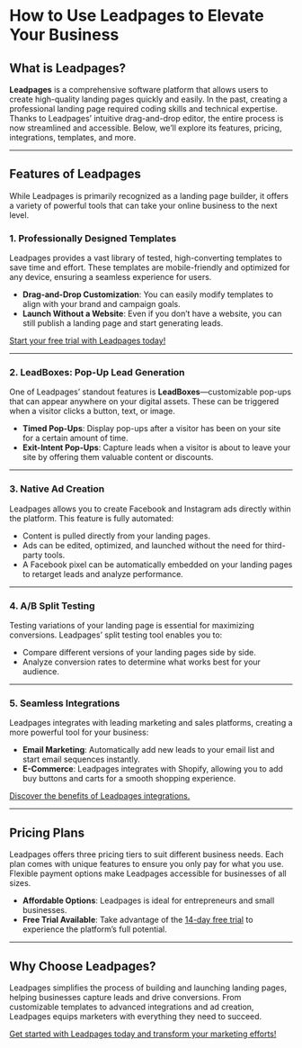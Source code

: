 # How to Use Leadpages to Elevate Your Business

## What is Leadpages?

**Leadpages** is a comprehensive software platform that allows users to create high-quality landing pages quickly and easily. In the past, creating a professional landing page required coding skills and technical expertise. Thanks to Leadpages’ intuitive drag-and-drop editor, the entire process is now streamlined and accessible. Below, we’ll explore its features, pricing, integrations, templates, and more.

---

## Features of Leadpages

While Leadpages is primarily recognized as a landing page builder, it offers a variety of powerful tools that can take your online business to the next level.

### 1. Professionally Designed Templates

Leadpages provides a vast library of tested, high-converting templates to save time and effort. These templates are mobile-friendly and optimized for any device, ensuring a seamless experience for users. 

- **Drag-and-Drop Customization**: You can easily modify templates to align with your brand and campaign goals.
- **Launch Without a Website**: Even if you don’t have a website, you can still publish a landing page and start generating leads.

[Start your free trial with Leadpages today!](https://bit.ly/LEadPages)

---

### 2. LeadBoxes: Pop-Up Lead Generation

One of Leadpages’ standout features is **LeadBoxes**—customizable pop-ups that can appear anywhere on your digital assets. These can be triggered when a visitor clicks a button, text, or image.

- **Timed Pop-Ups**: Display pop-ups after a visitor has been on your site for a certain amount of time.
- **Exit-Intent Pop-Ups**: Capture leads when a visitor is about to leave your site by offering them valuable content or discounts.

---

### 3. Native Ad Creation

Leadpages allows you to create Facebook and Instagram ads directly within the platform. This feature is fully automated:

- Content is pulled directly from your landing pages.
- Ads can be edited, optimized, and launched without the need for third-party tools.
- A Facebook pixel can be automatically embedded on your landing pages to retarget leads and analyze performance.

---

### 4. A/B Split Testing

Testing variations of your landing page is essential for maximizing conversions. Leadpages’ split testing tool enables you to:

- Compare different versions of your landing pages side by side.
- Analyze conversion rates to determine what works best for your audience.

---

### 5. Seamless Integrations

Leadpages integrates with leading marketing and sales platforms, creating a more powerful tool for your business:

- **Email Marketing**: Automatically add new leads to your email list and start email sequences instantly.
- **E-Commerce**: Leadpages integrates with Shopify, allowing you to add buy buttons and carts for a smooth shopping experience.

[Discover the benefits of Leadpages integrations.](https://bit.ly/LEadPages)

---

## Pricing Plans

Leadpages offers three pricing tiers to suit different business needs. Each plan comes with unique features to ensure you only pay for what you use. Flexible payment options make Leadpages accessible for businesses of all sizes.

- **Affordable Options**: Leadpages is ideal for entrepreneurs and small businesses.
- **Free Trial Available**: Take advantage of the [14-day free trial](https://bit.ly/LEadPages) to experience the platform’s full potential.

---

## Why Choose Leadpages?

Leadpages simplifies the process of building and launching landing pages, helping businesses capture leads and drive conversions. From customizable templates to advanced integrations and ad creation, Leadpages equips marketers with everything they need to succeed.

[Get started with Leadpages today and transform your marketing efforts!](https://bit.ly/LEadPages)
